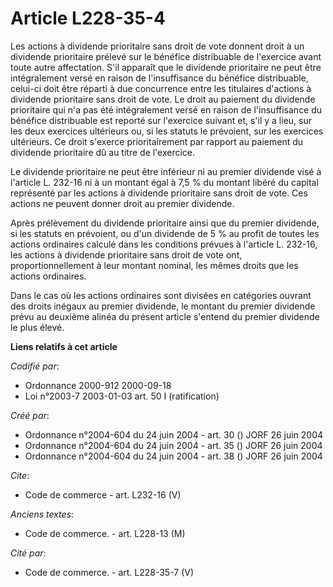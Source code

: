 # Article L228-35-4

Les actions à dividende prioritaire sans droit de vote donnent droit à un dividende prioritaire prélevé sur le bénéfice
distribuable de l'exercice avant toute autre affectation. S'il apparaît que le dividende prioritaire ne peut être
intégralement versé en raison de l'insuffisance du bénéfice distribuable, celui-ci doit être réparti à due concurrence entre
les titulaires d'actions à dividende prioritaire sans droit de vote. Le droit au paiement du dividende prioritaire qui n'a
pas été intégralement versé en raison de l'insuffisance du bénéfice distribuable est reporté sur l'exercice suivant et, s'il
y a lieu, sur les deux exercices ultérieurs ou, si les statuts le prévoient, sur les exercices ultérieurs. Ce droit s'exerce
prioritairement par rapport au paiement du dividende prioritaire dû au titre de l'exercice. 

Le dividende prioritaire ne peut être inférieur ni au premier dividende visé à l'article L. 232-16 ni à un montant égal à 7,5
% du montant libéré du capital représenté par les actions à dividende prioritaire sans droit de vote. Ces actions ne peuvent
donner droit au premier dividende. 

Après prélèvement du dividende prioritaire ainsi que du premier dividende, si les statuts en prévoient, ou d'un dividende de
5 % au profit de toutes les actions ordinaires calculé dans les conditions prévues à l'article L. 232-16, les actions à
dividende prioritaire sans droit de vote ont, proportionnellement à leur montant nominal, les mêmes droits que les actions
ordinaires. 

Dans le cas où les actions ordinaires sont divisées en catégories ouvrant des droits inégaux au premier dividende, le montant
du premier dividende prévu au deuxième alinéa du présent article s'entend du premier dividende le plus élevé.

**Liens relatifs à cet article**

_Codifié par_:

  - Ordonnance 2000-912 2000-09-18
  - Loi n°2003-7 2003-01-03 art. 50 I (ratification)

_Créé par_:

  - Ordonnance n°2004-604 du 24 juin 2004 - art. 30 () JORF 26 juin 2004
  - Ordonnance n°2004-604 du 24 juin 2004 - art. 35 () JORF 26 juin 2004
  - Ordonnance n°2004-604 du 24 juin 2004 - art. 38 () JORF 26 juin 2004

_Cite_:

  - Code de commerce - art. L232-16 (V)

_Anciens textes_:

  - Code de commerce. - art. L228-13 (M)

_Cité par_:

  - Code de commerce. - art. L228-35-7 (V)
